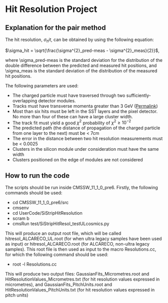 # Hit Resolution Project #

## Explanation for the pair method ## 
The hit resolution, $\sigma_hit$, can be obtained by using the following equation:

$\sigma_hit = \sqrt{\frac{\sigma^{2}_pred-meas - \sigma^{2}_meas}{2}}$,

where \sigma_pred-meas is the standard deviation for the distribution of the double difference between the predicted and measured hit positions, and \sigma_meas is the standard deviation of the distribution of the measured hit positions. 

The following parameters are used:

* The charged particle must have traversed through two sufficiently-overlapping detector modules. 
* Tracks must have transverse momenta greater than 3 GeV ([Permalink](https://gitlab.cern.ch/coldham/hitresolutionproject/-/blob/master/src/HitResol.cc#L324))
* Most than six hits must be left in the SST layers and the pixel detector. No more than four of these can have a large cluster width.
* The track fit must yield a good $\chi^{2}$ probability of $\chi^{2} \geqslant 10^{-2}$
* The predicted path (the distance of propagation of the charged particle from one layer to the next) must be < 7cm
* The error in the distance between two hit resolution measurements must be < 0.0025
* Clusters in the silicon module under consideration must have the same width
* Clusters positioned on the edge of modules are not considered

## How to run the code ##
 
The scripts should be run inside CMSSW_11_1_0_pre6. Firstly, the following commands should be used:

* cd CMSSW_11_1_0_pre6/src
* cmsenv
* cd UserCode/SiStripHitResolution
* scram b
* cmsRun test/SiStripHitResol_testULcosmics.py

This will produce an output root file, which will be called hitresol_ALCARECO_UL.root (for when ultra legacy samples have been used as input) or hitresol_ALCARECO.root (for ALCARECO, non-ultra legacy samples). This root file is then used as input to the macro Resolutions.cc, for which the following command should be used:

* root -l Resolutions.cc

This will produce two output files: GaussianFits_Micrometres.root and HitResolutionValues_Micrometres.txt (for hit resolution values expressed in micrometres), and GaussianFits_PitchUnits.root and HitResolutionValues_PitchUnits.txt (for hit resolution values expressed in pitch units) 
